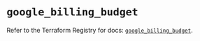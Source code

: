 # `google_billing_budget`

Refer to the Terraform Registry for docs: [`google_billing_budget`](https://registry.terraform.io/providers/hashicorp/google/5.42.0/docs/resources/billing_budget).
